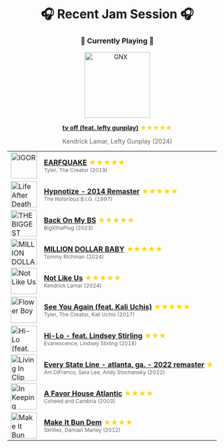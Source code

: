 <div align='center'>

# 🎧 Recent Jam Session 🎧

<h3>🎵 Currently Playing 🎵</h3>

<a href="https://open.spotify.com/track/0aB0v4027ukVziUGwVGYpG"><img src="https://i.scdn.co/image/ab67616d0000b273d9985092cd88bffd97653b58" width="150" height="150" alt="GNX" /></a>

<b><a href="https://open.spotify.com/track/0aB0v4027ukVziUGwVGYpG">tv off (feat. lefty gunplay)</a></b><span style="color: gold;"> ★★★★★</span>

<span style="color: #666;">Kendrick Lamar, Lefty Gunplay (2024)</span>

<table style='margin: 0 auto; max-width: 550px;'>
<tr>
<td width="60"><a href="https://open.spotify.com/track/5hVghJ4KaYES3BFUATCYn0"><img src="https://i.scdn.co/image/ab67616d0000b2737005885df706891a3c182a57" width="60" height="60" alt="IGOR" /></a></td>
<td><b><a href="https://open.spotify.com/track/5hVghJ4KaYES3BFUATCYn0">EARFQUAKE</a></b> <span style="color: gold;"> ★★★★★</span><br><span style="font-size: 12px; color: #666;">Tyler, The Creator (2019)</span></td>
</tr>
<tr>
<td width="60"><a href="https://open.spotify.com/track/7KwZNVEaqikRSBSpyhXK2j"><img src="https://i.scdn.co/image/ab67616d0000b273fde79b88e2a659c394c5ae30" width="60" height="60" alt="Life After Death (2014 Remastered Edition)" /></a></td>
<td><b><a href="https://open.spotify.com/track/7KwZNVEaqikRSBSpyhXK2j">Hypnotize - 2014 Remaster</a></b> <span style="color: gold;"> ★★★★★</span><br><span style="font-size: 12px; color: #666;">The Notorious B.I.G. (1997)</span></td>
</tr>
<tr>
<td width="60"><a href="https://open.spotify.com/track/7hrFCoyWwKep7qp1lP4oga"><img src="https://i.scdn.co/image/ab67616d0000b2739afbbc313ea008b68cc5f40d" width="60" height="60" alt="THE BIGGEST" /></a></td>
<td><b><a href="https://open.spotify.com/track/7hrFCoyWwKep7qp1lP4oga">Back On My BS</a></b> <span style="color: gold;"> ★★★★★</span><br><span style="font-size: 12px; color: #666;">BigXthaPlug (2023)</span></td>
</tr>
<tr>
<td width="60"><a href="https://open.spotify.com/track/5AJ9hqTS2wcFQCELCFRO7A"><img src="https://i.scdn.co/image/ab67616d0000b27301c0cd5da820e6128655854f" width="60" height="60" alt="MILLION DOLLAR BABY" /></a></td>
<td><b><a href="https://open.spotify.com/track/5AJ9hqTS2wcFQCELCFRO7A">MILLION DOLLAR BABY</a></b> <span style="color: gold;"> ★★★★★</span><br><span style="font-size: 12px; color: #666;">Tommy Richman (2024)</span></td>
</tr>
<tr>
<td width="60"><a href="https://open.spotify.com/track/6AI3ezQ4o3HUoP6Dhudph3"><img src="https://i.scdn.co/image/ab67616d0000b2731ea0c62b2339cbf493a999ad" width="60" height="60" alt="Not Like Us" /></a></td>
<td><b><a href="https://open.spotify.com/track/6AI3ezQ4o3HUoP6Dhudph3">Not Like Us</a></b> <span style="color: gold;"> ★★★★★</span><br><span style="font-size: 12px; color: #666;">Kendrick Lamar (2024)</span></td>
</tr>
<tr>
<td width="60"><a href="https://open.spotify.com/track/7KA4W4McWYRpgf0fWsJZWB"><img src="https://i.scdn.co/image/ab67616d0000b2738940ac99f49e44f59e6f7fb3" width="60" height="60" alt="Flower Boy" /></a></td>
<td><b><a href="https://open.spotify.com/track/7KA4W4McWYRpgf0fWsJZWB">See You Again (feat. Kali Uchis)</a></b> <span style="color: gold;"> ★★★★★</span><br><span style="font-size: 12px; color: #666;">Tyler, The Creator, Kali Uchis (2017)</span></td>
</tr>
<tr>
<td width="60"><a href="https://open.spotify.com/track/6gWf8DlEgGSDChgrzOCfni"><img src="https://i.scdn.co/image/ab67616d0000b2730b6dc73f100159537dae26f4" width="60" height="60" alt="Hi-Lo (feat. Lindsey Stirling)" /></a></td>
<td><b><a href="https://open.spotify.com/track/6gWf8DlEgGSDChgrzOCfni">Hi-Lo - feat. Lindsey Stirling</a></b> <span style="color: gold;"> ★★★</span><br><span style="font-size: 12px; color: #666;">Evanescence, Lindsey Stirling (2018)</span></td>
</tr>
<tr>
<td width="60"><a href="https://open.spotify.com/track/2m5Sn5GiRlDcnLbPlzubnC"><img src="https://i.scdn.co/image/ab67616d0000b27300ff9a4e6eb3532b592c3777" width="60" height="60" alt="Living In Clip (25th Anniversary Edition)" /></a></td>
<td><b><a href="https://open.spotify.com/track/2m5Sn5GiRlDcnLbPlzubnC">Every State Line - atlanta, ga. - 2022 remaster</a></b> <span style="color: gold;"> ★</span><br><span style="font-size: 12px; color: #666;">Ani DiFranco, Sara Lee, Andy Stochansky (2022)</span></td>
</tr>
<tr>
<td width="60"><a href="https://open.spotify.com/track/4KliQFRlvNKnlVYzMMbSMq"><img src="https://i.scdn.co/image/ab67616d0000b27388f43dfa46119115be9712dc" width="60" height="60" alt="In Keeping Secrets Of Silent Earth: 3" /></a></td>
<td><b><a href="https://open.spotify.com/track/4KliQFRlvNKnlVYzMMbSMq">A Favor House Atlantic</a></b> <span style="color: gold;"> ★★★★</span><br><span style="font-size: 12px; color: #666;">Coheed and Cambria (2003)</span></td>
</tr>
<tr>
<td width="60"><a href="https://open.spotify.com/track/0mlf3yOGzVnIVxjybDQL3h"><img src="https://i.scdn.co/image/ab67616d0000b273db802f4399d04f2f50409d7e" width="60" height="60" alt="Make It Bun Dem After Hours EP" /></a></td>
<td><b><a href="https://open.spotify.com/track/0mlf3yOGzVnIVxjybDQL3h">Make It Bun Dem</a></b> <span style="color: gold;"> ★★★★</span><br><span style="font-size: 12px; color: #666;">Skrillex, Damian Marley (2012)</span></td>
</tr>
</table>
</div>

